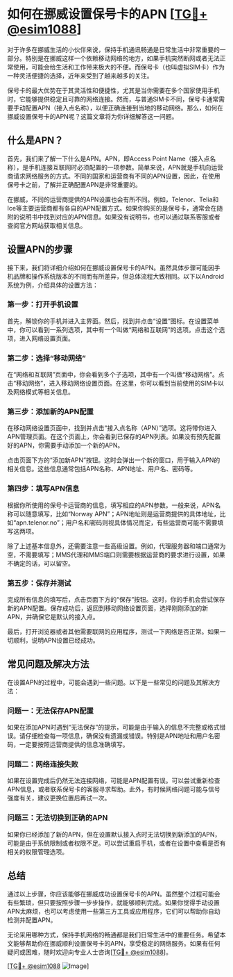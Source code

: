 # 如何在挪威设置保号卡的APN [[TG💪+ @esim1088](https://t.me/s/esim1088)]

对于许多在挪威生活的小伙伴来说，保持手机通讯畅通是日常生活中非常重要的一部分。特别是在挪威这样一个依赖移动网络的地方，如果手机突然断网或者无法正常使用，可能会给生活和工作带来极大的不便。而保号卡（也叫虚拟SIM卡）作为一种灵活便捷的选择，近年来受到了越来越多的关注。

保号卡的最大优势在于其灵活性和便捷性，尤其是当你需要在多个国家使用手机时，它能够提供稳定且可靠的网络连接。然而，与普通SIM卡不同，保号卡通常需要手动配置APN（接入点名称），以便正确连接到当地的移动网络。那么，如何在挪威设置保号卡的APN呢？这篇文章将为你详细解答这一问题。

## 什么是APN？

首先，我们来了解一下什么是APN。APN，即Access Point Name（接入点名称），是手机连接互联网时必须配置的一项参数。简单来说，APN就是手机向运营商请求网络服务的方式。不同的国家和运营商有不同的APN设置，因此，在使用保号卡之前，了解并正确配置APN是非常重要的。

在挪威，不同的运营商提供的APN设置也会有所不同。例如，Telenor、Telia和Ice等主要运营商都有各自的APN配置方式。如果你购买的是保号卡，通常会在随附的说明书中找到对应的APN信息。如果没有说明书，也可以通过联系客服或者查阅官方网站获取相关信息。

## 设置APN的步骤

接下来，我们将详细介绍如何在挪威设置保号卡的APN。虽然具体步骤可能因手机品牌和操作系统版本的不同而有所差异，但总体流程大致相同。以下以Android系统为例，介绍具体的设置方法：

### 第一步：打开手机设置

首先，解锁你的手机并进入主界面。然后，找到并点击“设置”图标。在设置菜单中，你可以看到一系列选项，其中有一个叫做“网络和互联网”的选项。点击这个选项，进入网络设置页面。

### 第二步：选择“移动网络”

在“网络和互联网”页面中，你会看到多个子选项，其中有一个叫做“移动网络”。点击“移动网络”，进入移动网络设置页面。在这里，你可以看到当前使用的SIM卡以及网络模式等相关信息。

### 第三步：添加新的APN配置

在移动网络设置页面中，找到并点击“接入点名称（APN）”选项。这将带你进入APN管理页面。在这个页面上，你会看到已保存的APN列表。如果没有预先配置好的APN，你需要手动添加一个新的APN。

点击页面下方的“添加新APN”按钮。这时会弹出一个新的窗口，用于输入APN的相关信息。这些信息通常包括APN名称、APN地址、用户名、密码等。

### 第四步：填写APN信息

根据你所使用的保号卡运营商的信息，填写相应的APN参数。一般来说，APN名称可以随意填写，比如“Norway APN”；APN地址则是运营商提供的具体地址，比如“apn.telenor.no”；用户名和密码则视具体情况而定，有些运营商可能不需要填写这两项。

除了上述基本信息外，还需要注意一些高级设置。例如，代理服务器和端口通常为空，不需要填写；MMS代理和MMS端口则需要根据运营商的要求进行设置，如果不确定的话，可以留空。

### 第五步：保存并测试

完成所有信息的填写后，点击页面下方的“保存”按钮。这时，你的手机会尝试保存新的APN配置。保存成功后，返回到移动网络设置页面，选择刚刚添加的新APN，并确保它是默认的接入点。

最后，打开浏览器或者其他需要联网的应用程序，测试一下网络是否正常。如果一切顺利，说明APN设置已经成功。

## 常见问题及解决方法

在设置APN的过程中，可能会遇到一些问题。以下是一些常见的问题及其解决方法：

### 问题一：无法保存APN配置

如果在添加APN时遇到“无法保存”的提示，可能是由于输入的信息不完整或格式错误。请仔细检查每一项信息，确保没有遗漏或错误。特别是APN地址和用户名密码，一定要按照运营商提供的信息准确填写。

### 问题二：网络连接失败

如果在设置完成后仍然无法连接网络，可能是APN配置有误。可以尝试重新检查APN信息，或者联系保号卡的客服寻求帮助。此外，有时候网络问题可能与信号强度有关，建议更换位置后再试一次。

### 问题三：无法切换到正确的APN

如果你已经添加了新的APN，但在设置默认接入点时无法切换到新添加的APN，可能是由于系统限制或者权限不足。可以尝试重启手机，或者在设置中查看是否有相关的权限管理选项。

## 总结

通过以上步骤，你应该能够在挪威成功设置保号卡的APN。虽然整个过程可能会有些繁琐，但只要按照步骤一步步操作，就能够顺利完成。如果你觉得手动设置APN太麻烦，也可以考虑使用一些第三方工具或应用程序，它们可以帮助你自动检测并配置APN。

无论采用哪种方式，保持手机网络的畅通都是我们日常生活中的重要任务。希望本文能够帮助你在挪威顺利设置保号卡的APN，享受稳定的网络服务。如果有任何疑问或困难，随时欢迎向专业人士咨询[[TG💪+ @esim1088](https://t.me/s/esim1088)]。

[[TG💪+ @esim1088](https://t.me/s/esim1088) ![Image](https://i.postimg.cc/4NQfJmqS/Snipaste-2025-05-13-00-14-12.png)]